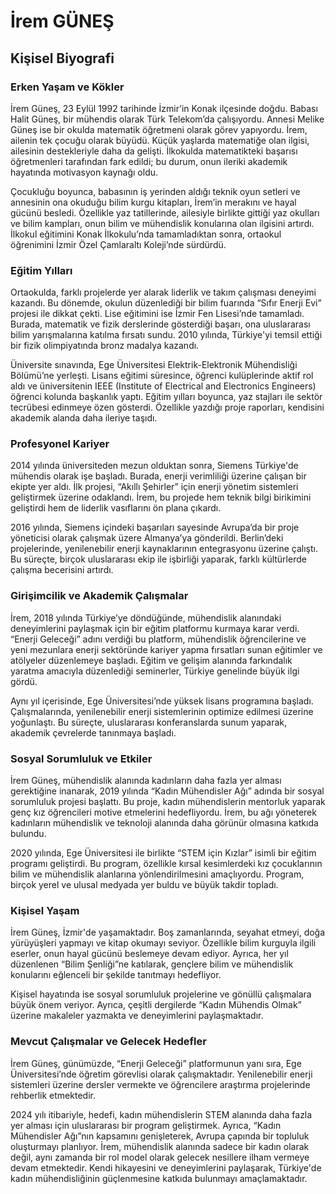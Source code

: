 # İrem GÜNEŞ

## Kişisel Biyografi

### Erken Yaşam ve Kökler

İrem Güneş, 23 Eylül 1992 tarihinde İzmir’in Konak ilçesinde doğdu. Babası Halit Güneş, bir mühendis olarak Türk Telekom’da çalışıyordu. Annesi Melike Güneş ise bir okulda matematik öğretmeni olarak görev yapıyordu. İrem, ailenin tek çocuğu olarak büyüdü. Küçük yaşlarda matematiğe olan ilgisi, ailesinin destekleriyle daha da gelişti. İlkokulda matematikteki başarısı öğretmenleri tarafından fark edildi; bu durum, onun ileriki akademik hayatında motivasyon kaynağı oldu.

Çocukluğu boyunca, babasının iş yerinden aldığı teknik oyun setleri ve annesinin ona okuduğu bilim kurgu kitapları, İrem’in merakını ve hayal gücünü besledi. Özellikle yaz tatillerinde, ailesiyle birlikte gittiği yaz okulları ve bilim kampları, onun bilim ve mühendislik konularına olan ilgisini artırdı. İlkokul eğitimini Konak İlkokulu’nda tamamladıktan sonra, ortaokul öğrenimini İzmir Özel Çamlaraltı Koleji’nde sürdürdü.

### Eğitim Yılları

Ortaokulda, farklı projelerde yer alarak liderlik ve takım çalışması deneyimi kazandı. Bu dönemde, okulun düzenlediği bir bilim fuarında “Sıfır Enerji Evi” projesi ile dikkat çekti. Lise eğitimini ise İzmir Fen Lisesi’nde tamamladı. Burada, matematik ve fizik derslerinde gösterdiği başarı, ona uluslararası bilim yarışmalarına katılma fırsatı sundu. 2010 yılında, Türkiye'yi temsil ettiği bir fizik olimpiyatında bronz madalya kazandı.

Üniversite sınavında, Ege Üniversitesi Elektrik-Elektronik Mühendisliği Bölümü’ne yerleşti. Lisans eğitimi süresince, öğrenci kulüplerinde aktif rol aldı ve üniversitenin IEEE (Institute of Electrical and Electronics Engineers) öğrenci kolunda başkanlık yaptı. Eğitim yılları boyunca, yaz stajları ile sektör tecrübesi edinmeye özen gösterdi. Özellikle yazdığı proje raporları, kendisini akademik alanda daha ileriye taşıdı.

### Profesyonel Kariyer

2014 yılında üniversiteden mezun olduktan sonra, Siemens Türkiye'de mühendis olarak işe başladı. Burada, enerji verimliliği üzerine çalışan bir ekipte yer aldı. İlk projesi, “Akıllı Şehirler” için enerji yönetim sistemleri geliştirmek üzerine odaklandı. İrem, bu projede hem teknik bilgi birikimini geliştirdi hem de liderlik vasıflarını ön plana çıkardı.

2016 yılında, Siemens içindeki başarıları sayesinde Avrupa’da bir proje yöneticisi olarak çalışmak üzere Almanya’ya gönderildi. Berlin’deki projelerinde, yenilenebilir enerji kaynaklarının entegrasyonu üzerine çalıştı. Bu süreçte, birçok uluslararası ekip ile işbirliği yaparak, farklı kültürlerde çalışma becerisini artırdı.

### Girişimcilik ve Akademik Çalışmalar

İrem, 2018 yılında Türkiye’ye döndüğünde, mühendislik alanındaki deneyimlerini paylaşmak için bir eğitim platformu kurmaya karar verdi. “Enerji Geleceği” adını verdiği bu platform, mühendislik öğrencilerine ve yeni mezunlara enerji sektöründe kariyer yapma fırsatları sunan eğitimler ve atölyeler düzenlemeye başladı. Eğitim ve gelişim alanında farkındalık yaratma amacıyla düzenlediği seminerler, Türkiye genelinde büyük ilgi gördü.

Aynı yıl içerisinde, Ege Üniversitesi’nde yüksek lisans programına başladı. Çalışmalarında, yenilenebilir enerji sistemlerinin optimize edilmesi üzerine yoğunlaştı. Bu süreçte, uluslararası konferanslarda sunum yaparak, akademik çevrelerde tanınmaya başladı.

### Sosyal Sorumluluk ve Etkiler

İrem Güneş, mühendislik alanında kadınların daha fazla yer alması gerektiğine inanarak, 2019 yılında “Kadın Mühendisler Ağı” adında bir sosyal sorumluluk projesi başlattı. Bu proje, kadın mühendislerin mentorluk yaparak genç kız öğrencileri motive etmelerini hedefliyordu. İrem, bu ağı yöneterek kadınların mühendislik ve teknoloji alanında daha görünür olmasına katkıda bulundu.

2020 yılında, Ege Üniversitesi ile birlikte “STEM için Kızlar” isimli bir eğitim programı geliştirdi. Bu program, özellikle kırsal kesimlerdeki kız çocuklarının bilim ve mühendislik alanlarına yönlendirilmesini amaçlıyordu. Program, birçok yerel ve ulusal medyada yer buldu ve büyük takdir topladı.

### Kişisel Yaşam

İrem Güneş, İzmir'de yaşamaktadır. Boş zamanlarında, seyahat etmeyi, doğa yürüyüşleri yapmayı ve kitap okumayı seviyor. Özellikle bilim kurguyla ilgili eserler, onun hayal gücünü beslemeye devam ediyor. Ayrıca, her yıl düzenlenen “Bilim Şenliği”ne katılarak, gençlere bilim ve mühendislik konularını eğlenceli bir şekilde tanıtmayı hedefliyor.

Kişisel hayatında ise sosyal sorumluluk projelerine ve gönüllü çalışmalara büyük önem veriyor. Ayrıca, çeşitli dergilerde “Kadın Mühendis Olmak” üzerine makaleler yazmakta ve deneyimlerini paylaşmaktadır.

### Mevcut Çalışmalar ve Gelecek Hedefler

İrem Güneş, günümüzde, “Enerji Geleceği” platformunun yanı sıra, Ege Üniversitesi’nde öğretim görevlisi olarak çalışmaktadır. Yenilenebilir enerji sistemleri üzerine dersler vermekte ve öğrencilere araştırma projelerinde rehberlik etmektedir.

2024 yılı itibariyle, hedefi, kadın mühendislerin STEM alanında daha fazla yer alması için uluslararası bir program geliştirmek. Ayrıca, “Kadın Mühendisler Ağı”nın kapsamını genişleterek, Avrupa çapında bir topluluk oluşturmayı planlıyor. İrem, mühendislik alanında sadece bir kadın olarak değil, aynı zamanda bir rol model olarak gelecek nesillere ilham vermeye devam etmektedir. Kendi hikayesini ve deneyimlerini paylaşarak, Türkiye'de kadın mühendisliğinin güçlenmesine katkıda bulunmayı amaçlamaktadır.